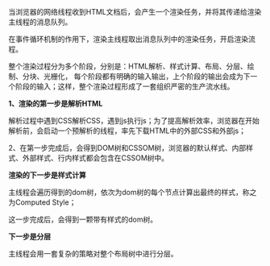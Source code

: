 当浏览器的网络线程收到HTML文档后，会产生一个渲染任务，并将其传递给渲染主线程的消息队列。

在事件循环机制的作用下，渲染主线程取出消息队列中的渲染任务，开启渲染流程。

整个渲染过程分为多个阶段，分别是：HTML解析、样式计算、布局、分层、绘制、分块、光栅化， 每个阶段都有明确的输入输出，上个阶段的输出会成为下一个阶段的输入；这样，整个渲染过程形成了一套组织严密的生产流水线。

**1、渲染的第一步是解析HTML**

解析过程中遇到CSS解析CSS，遇到js执行js；为了提高解析效率，浏览器在开始解析前，会启动一个预解析的线程，率先下载HTML中的外部CSS和外部js；

2、在第一步完成后，会得到DOM树和CSSOM树，浏览器的默认样式、内部样式、外部样式、行内样式都会包含在CSSOM树中。

**渲染的下一步是样式计算**

主线程会遍历得到的dom树，依次为dom树的每个节点计算出最终的样式，称之为Computed Style；

这一步完成后，会得到一颗带有样式的dom树。

**下一步是分层**

主线程会用一套复杂的策略对整个布局树中进行分层。
